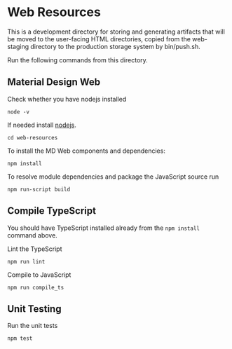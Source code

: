 # Web Resources
This is a development directory for storing and generating artifacts that will
be moved to the user-facing HTML directories, copied from the web-staging
directory to the production storage system by bin/push.sh.

Run the following commands from this directory.

## Material Design Web
Check whether you have nodejs installed

```shell
node -v
```

If needed install [nodejs](https://nodejs.org/en/).

```shell
cd web-resources
```

To install the MD Web components and dependencies:

```shell
npm install
```

To resolve module dependencies and package the JavaScript source run 

```shell
npm run-script build
```

## Compile TypeScript
You should have TypeScript installed already from the `npm install` command above.

Lint the TypeScript

```shell
npm run lint
```

Compile to JavaScript

```shell
npm run compile_ts
```

## Unit Testing

Run the unit tests

```shell
npm test
```

